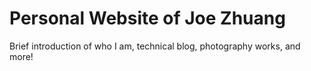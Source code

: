 # Personal Website of Joe Zhuang

Brief introduction of who I am, technical blog, photography works, and more!
